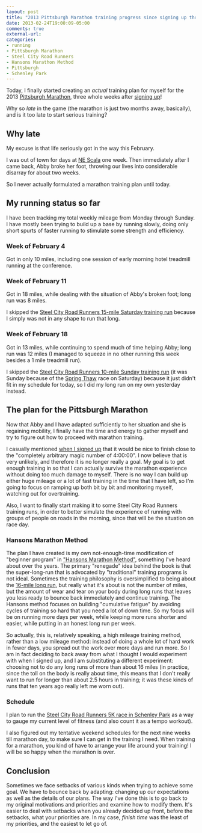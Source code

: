 ```yaml
---
layout: post
title: "2013 Pittsburgh Marathon training progress since signing up three weeks ago: finally coming up with a plan!"
date: 2013-02-24T19:00:09-05:00
comments: true
external-url: 
categories: 
- running
- Pittsburgh Marathon
- Steel City Road Runners
- Hansons Marathon Method
- Pittsburgh
- Schenley Park
---
```

Today, I finally started creating an *actual* training plan for myself for the 2013 [Pittsburgh Marathon](http://pittsburghmarathon.com/), three whole weeks after [signing up](/blog/2013/01/30/why-and-how-i-am-going-to-run-the-2013-pittsburgh-marathon/)!

Why so *late* in the game (the marathon is just two months away, basically), and is it too late to start serious training?

<!--more-->

## Why late

My excuse is that life seriously got in the way this February.

I was out of town for days at [NE Scala](http://nescala.org/) one week. Then immediately after I came back, Abby broke her foot, throwing our lives into considerable disarray for about two weeks.

So I never actually formulated a marathon training plan until today.

## My running status so far

I have been tracking my total weekly mileage from Monday through Sunday. I have mostly been trying to build up a base by running slowly, doing only short spurts of faster running to stimulate some strength and efficiency.

### Week of February 4

Got in only 10 miles, including one session of early morning hotel treadmill running at the conference.

### Week of February 11

Got in 18 miles, while dealing with the situation of Abby's broken foot; long run was 8 miles.

I skipped the [Steel City Road Runners 15-mile Saturday training run](http://www.steelcityrrc.org/scrrcevents?eventId=619944&EventViewMode=2&CalendarViewType=1&SelectedDate=2/16/2013) because I simply was not in any shape to run that long.

### Week of February 18

Got in 13 miles, while continuing to spend much of time helping Abby; long run was 12 miles (I managed to squeeze in no other running this week besides a 1 mile treadmill run).

I skipped the [Steel City Road Runners 10-mile Sunday training run](http://www.steelcityrrc.org/scrrcevents?eventId=619948&EventViewMode=2&CalendarViewType=1&SelectedDate=2/16/2013) (it was Sunday because of the [Spring Thaw](http://eliterunners.com/spring-thaw/) race on Saturday) because it just didn't fit in my schedule for today, so I did my long run on my own yesterday instead.

## The plan for the Pittsburgh Marathon

Now that Abby and I have adapted sufficiently to her situation and she is regaining mobility, I finally have the time and energy to gather myself and try to figure out how to proceed with marathon training.

I casually mentioned [when I signed up](/blog/2013/01/30/why-and-how-i-am-going-to-run-the-2013-pittsburgh-marathon/) that it would be nice to finish close to the "completely arbitrary magic number of 4:00:00". I now believe that is very unlikely, and therefore it is no longer really a goal. My goal is to get enough training in so that I can actually survive the marathon experience without doing too much damage to myself. There is no way I can build up either huge mileage or a lot of fast training in the time that I have left, so I'm going to focus on ramping up both bit by bit and monitoring myself, watching out for overtraining.

Also, I want to finally start making it to some Steel City Road Runners training runs, in order to better simulate the experience of running with groups of people on roads in the morning, since that will be the situation on race day.

### Hansons Marathon Method

The plan I have created is my own not-enough-time modification of "beginner program" in ["Hansons Marathon Method"](http://hansonscoachingservices.com/hansons-marathon-method-the-book/), something I've heard about over the years. The primary "renegade" idea behind the book is that the super-long-run that is advocated by "traditional" training programs is not ideal. Sometimes the training philosophy is oversimplified to being about the [16-mile long run](http://hansonscoachingservices.com/hansons-marathon-method-the-16-miler/), but really what it's about is not the number of miles, but the amount of wear and tear on your body during long runs that leaves you less ready to bounce back immediately and continue training. The Hansons method focuses on building "cumulative fatigue" by avoiding cycles of training so hard that you need a lot of down time. So my focus will be on running more days per week, while keeping more runs shorter and easier, while putting in an honest long run per week.

So actually, this is, relatively speaking, a high mileage training method, rather than a low mileage method: instead of doing a whole lot of hard work in fewer days, you spread out the work over more days and run more. So I am in fact deciding to back away from what I thought I would experiment with when I signed up, and I am substituting a different experiment: choosing not to do any long runs of more than about 16 miles (in practice, since the toll on the body is really about time, this means that I don't really want to run for longer than about 2.5 hours in training; it was these kinds of runs that ten years ago really left me worn out).

### Schedule

I plan to run the [Steel City Road Runners 5K race in Schenley Park](http://www.steelcityrrc.org/scrrcevents?eventId=620982&EventViewMode=2&CalendarViewType=1&SelectedDate=2/16/2013) as a way to gauge my current level of fitness (and also count it as a tempo workout).

I also figured out my tentative weekend schedules for the next nine weeks till marathon day, to make sure I can get in the training I need. When training for a marathon, you kind of have to arrange your life around your training! I will be so happy when the marathon is over.

## Conclusion

Sometimes we face setbacks of various kinds when trying to achieve some goal. We have to bounce back by adapting: changing up our expectations as well as the details of our plans. The way I've done this is to go back to my original motivations and priorities and examine how to modify them. It's easier to deal with setbacks when you already decided up front, before the setbacks, what your priorities are. In my case, *finish time* was the least of my priorities, and the easiest to let go of.
